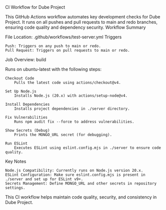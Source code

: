 CI Workflow for Dube Project

This GitHub Actions workflow automates key development checks for Dube Project. It runs on all pushes and pull requests to main and redo branches, ensuring code quality and dependency security.
Workflow Summary

File Location: .github/workflows/test-server.yml
Triggers

    Push: Triggers on any push to main or redo.
    Pull Request: Triggers on pull requests to main or redo.

Job Overview: build

Runs on ubuntu-latest with the following steps:

    Checkout Code
        Pulls the latest code using actions/checkout@v4.

    Set Up Node.js
        Installs Node.js (20.x) with actions/setup-node@v4.

    Install Dependencies
        Installs project dependencies in ./server directory.

    Fix Vulnerabilities
        Runs npm audit fix --force to address vulnerabilities.

    Show Secrets (Debug)
        Prints the MONGO_URL secret (for debugging).

    Run ESLint
        Executes ESLint using eslint.config.mjs in ./server to ensure code quality.

Key Notes

    Node.js Compatibility: Currently runs on Node.js version 20.x.
    ESLint Configuration: Make sure eslint.config.mjs is present in ./server and set up for ESLint v9+.
    Secrets Management: Define MONGO_URL and other secrets in repository settings.

This CI workflow helps maintain code quality, security, and consistency in Dube Project.
